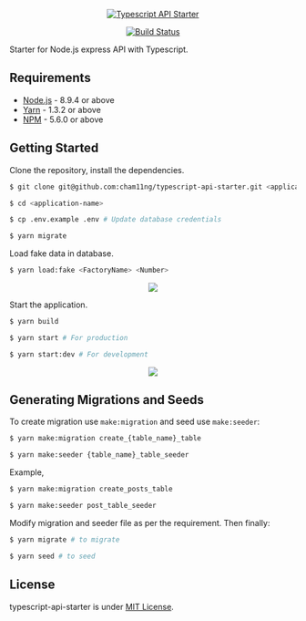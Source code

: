 <p align="center"><a href="https://imgur.com/A1URjPL"><img alt="Typescript API Starter" src="https://i.imgur.com/A1URjPL.png"></a></p>
<p align="center">
  <a href="https://travis-ci.org/cham11ng/typescript-api-starter">
    <img src="https://travis-ci.org/cham11ng/typescript-api-starter.svg?branch=master" alt="Build Status">
  </a>
</p>

Starter for Node.js express API with Typescript.

## Requirements
* [Node.js](https://yarnpkg.com/en/docs/install) - 8.9.4 or above
* [Yarn](https://yarnpkg.com/en/docs/install) - 1.3.2 or above
* [NPM](https://docs.npmjs.com/getting-started/installing-node) - 5.6.0 or above

## Getting Started
Clone the repository, install the dependencies.
```bash
$ git clone git@github.com:cham11ng/typescript-api-starter.git <application-name>

$ cd <application-name>

$ cp .env.example .env # Update database credentials

$ yarn migrate
```

Load fake data in database.
```bash
$ yarn load:fake <FactoryName> <Number>
```
<p align="center">
  <a href="https://imgur.com/gallery/d2M09Qj"><img src="https://i.imgur.com/d2M09Qj.gif" /></a>
</p>

Start the application.
```bash
$ yarn build

$ yarn start # For production

$ yarn start:dev # For development
```

<p align="center">
  <a href="https://imgur.com/gallery/4rhTo"><img src="https://i.imgur.com/GpcDbLB.gif" /></a>
</p>

## Generating Migrations and Seeds
To create migration use `make:migration` and seed use `make:seeder`:
```bash
$ yarn make:migration create_{table_name}_table

$ yarn make:seeder {table_name}_table_seeder
```

Example,
```bash
$ yarn make:migration create_posts_table

$ yarn make:seeder post_table_seeder
```

Modify migration and seeder file as per the requirement. Then finally:
```bash
$ yarn migrate # to migrate

$ yarn seed # to seed
```

## License

typescript-api-starter is under [MIT License](LICENSE).
